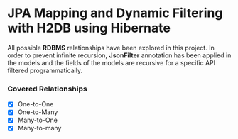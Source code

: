 # JPA Mapping and Dynamic Filtering with H2DB using Hibernate

All possible **RDBMS** relationships have been explored in this project.
In order to prevent infinite recursion, **JsonFilter** annotation has been 
applied in the models and the fields of the models are recursive 
for a specific API filtered programmatically.

### Covered Relationships
- [x] One-to-One
- [x] One-to-Many
- [X] Many-to-One
- [x] Many-to-many
